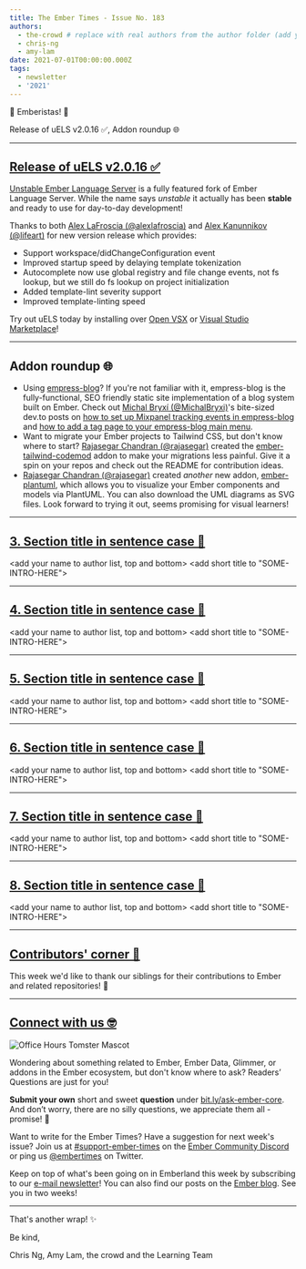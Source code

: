 ```yaml
---
title: The Ember Times - Issue No. 183
authors:
  - the-crowd # replace with real authors from the author folder (add yourself if you're not there)
  - chris-ng
  - amy-lam
date: 2021-07-01T00:00:00.000Z
tags:
  - newsletter
  - '2021'
---
```


👋 Emberistas! 🐹

<SOME-INTRO-HERE-TO-KEEP-THEM-SUBSCRIBERS-READING>
Release of uELS v2.0.16 ✅,
Addon roundup 🌐

---

## [Release of uELS v2.0.16 ✅](https://discord.com/channels/480462759797063690/480499624663056390/845766724040523786)

[Unstable Ember Language Server](https://marketplace.visualstudio.com/items?itemName=lifeart.vscode-ember-unstable) is a fully featured fork of Ember Language Server. While the name says _unstable_ it actually has been **stable** and ready to use for day-to-day development!

Thanks to both [Alex LaFroscia (@alexlafroscia)](https://github.com/alexlafroscia) and [Alex Kanunnikov (@lifeart)](https://github.com/lifeart) for new version release which provides:

* Support workspace/didChangeConfiguration event
* Improved startup speed by delaying template tokenization
* Autocomplete now use global registry and file change events, not fs lookup, but we still do fs lookup on project initialization
* Added template-lint severity support
* Improved template-linting speed

Try out uELS today by installing over [Open VSX](https://open-vsx.org/extension/lifeart/vscode-ember-unstable) or [Visual Studio Marketplace](https://marketplace.visualstudio.com/items?itemName=lifeart.vscode-ember-unstable)!

---

## Addon roundup 🌐

* Using [empress-blog](https://github.com/empress/empress-blog)? If you're not familiar with it, empress-blog is the fully-functional, SEO friendly static site implementation of a blog system built on Ember. Check out [Michal Bryxí (@MichalBryxi)](https://github.com/MichalBryxi)'s bite-sized dev.to posts on [how to set up Mixpanel tracking events in empress-blog](https://dev.to/michalbryxi/mixpanel-empress-blog-5fd2) and [how to add a tag page to your empress-blog main menu](https://dev.to/michalbryxi/tag-page-in-main-menu-for-empress-blog-31b9). 
* Want to migrate your Ember projects to Tailwind CSS, but don't know where to start? [Rajasegar Chandran (@rajasegar)](https://github.com/rajasegar) created the [ember-tailwind-codemod](https://github.com/rajasegar/ember-tailwind-codemod) addon to make your migrations less painful. Give it a spin on your repos and check out the README for contribution ideas.
* [Rajasegar Chandran (@rajasegar)](https://github.com/rajasegar) created *another* new addon, [ember-plantuml](https://github.com/rajasegar/ember-plantuml), which allows you to visualize your Ember components and models via PlantUML. You can also download the UML diagrams as SVG files. Look forward to trying it out, seems promising for visual learners!

---

## [3. Section title in sentence case 🐹](section-url)

<change section title emoji>
<consider adding some bold to your paragraph>
<add the contributor in the post in format "FirstName LastName (@githubUserName)" linked to their GitHub account>
<please include link to external article/repo/etc in paragraph / body text, not just header title above>

<add your name to author list, top and bottom>
<add short title to "SOME-INTRO-HERE">

---

## [4. Section title in sentence case 🐹](section-url)

<change section title emoji>
<consider adding some bold to your paragraph>
<add the contributor in the post in format "FirstName LastName (@githubUserName)" linked to their GitHub account>
<please include link to external article/repo/etc in paragraph / body text, not just header title above>

<add your name to author list, top and bottom>
<add short title to "SOME-INTRO-HERE">

---

## [5. Section title in sentence case 🐹](section-url)

<change section title emoji>
<consider adding some bold to your paragraph>
<add the contributor in the post in format "FirstName LastName (@githubUserName)" linked to their GitHub account>
<please include link to external article/repo/etc in paragraph / body text, not just header title above>

<add your name to author list, top and bottom>
<add short title to "SOME-INTRO-HERE">

---

## [6. Section title in sentence case 🐹](section-url)

<change section title emoji>
<consider adding some bold to your paragraph>
<add the contributor in the post in format "FirstName LastName (@githubUserName)" linked to their GitHub account>
<please include link to external article/repo/etc in paragraph / body text, not just header title above>

<add your name to author list, top and bottom>
<add short title to "SOME-INTRO-HERE">

---

## [7. Section title in sentence case 🐹](section-url)

<change section title emoji>
<consider adding some bold to your paragraph>
<add the contributor in the post in format "FirstName LastName (@githubUserName)" linked to their GitHub account>
<please include link to external article/repo/etc in paragraph / body text, not just header title above>

<add your name to author list, top and bottom>
<add short title to "SOME-INTRO-HERE">

---

## [8. Section title in sentence case 🐹](section-url)

<change section title emoji>
<consider adding some bold to your paragraph>
<add the contributor in the post in format "FirstName LastName (@githubUserName)" linked to their GitHub account>
<please include link to external article/repo/etc in paragraph / body text, not just header title above>

<add your name to author list, top and bottom>
<add short title to "SOME-INTRO-HERE">

---

## [Contributors' corner 👏](https://guides.emberjs.com/release/contributing/repositories/)

<p>This week we'd like to thank our siblings for their contributions to Ember and related repositories! 💖</p>

---

## [Connect with us 🤓](https://docs.google.com/forms/d/e/1FAIpQLScqu7Lw_9cIkRtAiXKitgkAo4xX_pV1pdCfMJgIr6Py1V-9Og/viewform)

<div class="blog-row">
  <img class="float-right small transparent padded" alt="Office Hours Tomster Mascot" title="Readers' Questions" src="/images/tomsters/officehours.png" />

  <p>Wondering about something related to Ember, Ember Data, Glimmer, or addons in the Ember ecosystem, but don't know where to ask? Readers’ Questions are just for you!</p>

  <p><strong>Submit your own</strong> short and sweet <strong>question</strong> under <a href="https://bit.ly/ask-ember-core" target="rq">bit.ly/ask-ember-core</a>. And don’t worry, there are no silly questions, we appreciate them all - promise! 🤞</p>

  <p>Want to write for the Ember Times? Have a suggestion for next week's issue? Join us at <a href="https://discordapp.com/channels/480462759797063690/485450546887786506">#support-ember-times</a> on the <a href="https://discord.gg/emberjs">Ember Community Discord</a> or ping us <a href="https://twitter.com/embertimes">@embertimes</a> on Twitter.</p>

  <p>Keep on top of what's been going on in Emberland this week by subscribing to our <a href="https://embertimes.substack.com/">e-mail newsletter</a>! You can also find our posts on the <a href="https://blog.emberjs.com/tag/newsletter">Ember blog</a>. See you in two weeks!</p>
</div>

---

That's another wrap! ✨

Be kind,

Chris Ng, Amy Lam, the crowd and the Learning Team
